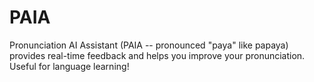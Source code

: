 # PAIA
Pronunciation AI Assistant (PAIA -- pronounced "paya" like papaya) provides real-time feedback and helps you improve your pronunciation. Useful for language learning! 
